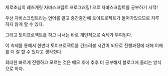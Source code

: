 제로초님의 레츠게릿 자바스크립트 프로그래밍! 으로 자바스크립트를 공부하기 시작!

우선 자바스크립트라는 언어를 알고 중간중간에 토이프로젝트가 들어가있으므로 지루하지 않게 할 수 있다.

그리고 토이프로젝트를 하고 나서는 바로 개인적으로 숙제가 부여된다.

이 숙제를 통해서 한번더 토이프로젝트를 건드려볼 시간이 되므로 진행과정에 대해 이해를 더 잘 할 수 있다고 생각한다.

최대한 빠르게 진행하고 모르는 것은 메모 후에 추후 더 공부해서 블로그에 올리는 방식으로 하자.
